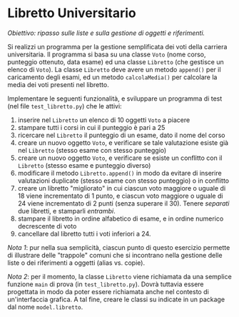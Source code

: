 # Libretto Universitario

_Obiettivo: ripasso sulle liste e sulla gestione di oggetti e riferimenti._

Si realizzi un programma per la gestione semplificata dei voti della carriera universitaria.
Il programma si basa su una classe `Voto` (nome corso, punteggio ottenuto, data esame) ed una classe `Libretto` (che
gestisce un elenco di `Voto`). La classe `Libretto` deve avere un metodo `append()` per il caricamento degli esami, ed 
un metodo `calcolaMedia()` per calcolare la media dei voti presenti nel libretto.

Implementare le seguenti funzionalità, e sviluppare un programma di test (nel file `test_libretto.py`) che le attivi:

1. inserire nel `Libretto` un elenco di 10 oggetti `Voto` a piacere
1. stampare tutti i corsi in cui il punteggio è pari a 25
1. ricercare nel `Libretto` il punteggio di un esame, dato il nome del corso
1. creare un nuovo oggetto `Voto`, e verificare se tale valutazione esiste già nel `Libretto` (stesso esame con stesso
   punteggio)
1. creare un nuovo oggetto `Voto`, e verificare se esiste un conflitto con il `Libretto` (stesso esame e punteggio
   diverso)
1. modificare il metodo `Libretto.append()` in modo da evitare di inserire valutazioni duplicate (stesso esame con
   stesso punteggio) o in conflitto
1. creare un libretto "migliorato" in cui ciascun voto maggiore o uguale di 18 viene incrementato di 1 punto, e ciascun
   voto maggiore o uguale di 24 viene incrementato di 2 punti (senza superare il 30). Tenere _separati_ due libretti, e
   stamparli _entrambi_.
1. stampare il libretto in ordine alfabetico di esame, e in ordine numerico decrescente di voto
1. cancellare dal libretto tutti i voti inferiori a 24.

_Nota 1_: pur nella sua semplicità, ciascun punto di questo esercizio permette di illustrare delle "trappole" comuni che
si incontrano nella gestione delle liste o dei riferimenti a oggetti (alias vs. copie).

_Nota 2_: per il momento, la classe `Libretto` viene richiamata da una semplice funzione `main` di prova (in `test_libretto.py`).
Dovrà tuttavia essere progettata in modo da poter essere richiamata anche nel contesto di un'interfaccia grafica. A tal
fine, creare le classi su indicate in un package dal nome `model.libretto`.